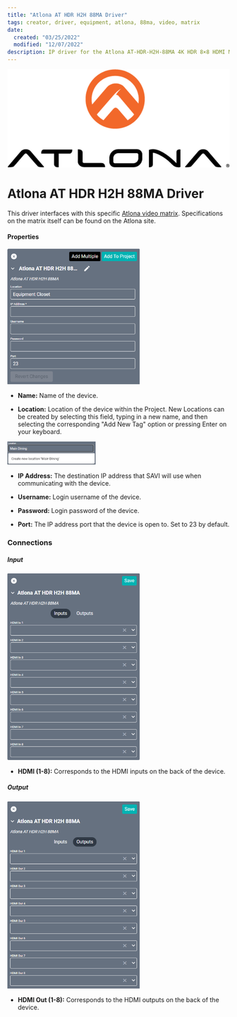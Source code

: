 ```yaml
---
title: "Atlona AT HDR H2H 88MA Driver"
tags: creator, driver, equipment, atlona, 88ma, video, matrix
date:
  created: "03/25/2022"
  modified: "12/07/2022"
description: IP driver for the Atlona AT-HDR-H2H-88MA 4K HDR 8×8 HDMI Matrix Switcher.
---
```

<div style="text-align: center">

<a href="../../../Assets/Knowledge-Base/Creator/Drivers/Logos/atlona-logo.png">
  <img src="../../../Assets/Knowledge-Base/Creator/Drivers/Logos/atlona-logo.png" alt="Atlona Logo" width="700" height="" class="center">
</a>
</div>

# Atlona AT HDR H2H 88MA Driver
This driver interfaces with this specific [Atlona video matrix](https://atlona.com/product/at-hdr-h2h-88ma/ "Atlona video matrix"). Specifications on the matrix itself can be found on the Atlona site.

#### Properties
<a href="../../../Assets/Knowledge-Base/Creator/Drivers/atlona-at-hdr-h2h-88ma.png">
  <img src="../../../Assets/Knowledge-Base/Creator/Drivers/atlona-at-hdr-h2h-88ma.png" alt="Atlona AT UHD CLSO 601 configuration" width="300" height="">
</a>

* **Name:** Name of the device.

* **Location:** Location of the device within the Project. New Locations can be created by selecting this field, typing in a new name, and then selecting the corresponding "Add New Tag" option or pressing Enter on your keyboard.
<img src="../../../Assets/Knowledge-Base/Creator/Drivers/locations-add.png" alt="Adding Main Dining Tag to Location" width="200" height="">

* **IP Address:** The destination IP address that SAVI will use when communicating with the device.

* **Username:** Login username of the device.

* **Password:** Login password of the device.

* **Port:** The IP address port that the device is open to. Set to 23 by default.

### Connections

##### Input
<a href="../../../Assets/Knowledge-Base/Creator/Drivers/atlona-at-hdr-h2h-88ma-connections-input.png">
  <img src="../../../Assets/Knowledge-Base/Creator/Drivers/atlona-at-hdr-h2h-88ma-connections-input.png" alt="Atlona AT UHD CLSO 601 - input connections upper" width="300" height="">
</a>

* **HDMI (1-8):** Corresponds to the HDMI inputs on the back of the device.

##### Output
<a href="../../../Assets/Knowledge-Base/Creator/Drivers/atlona-at-hdr-h2h-88ma-connections-output.png">
  <img src="../../../Assets/Knowledge-Base/Creator/Drivers/atlona-at-hdr-h2h-88ma-connections-output.png" alt="Atlona AT UHD CLSO 601 - output connections" width="300" height="">
</a>

* **HDMI Out (1-8):** Corresponds to the HDMI outputs on the back of the device.
